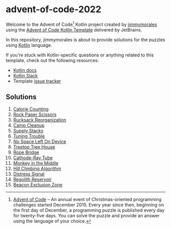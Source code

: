 # advent-of-code-2022

Welcome to the Advent of Code[^aoc] Kotlin project created by [jimmymorales][github] using the [Advent of Code Kotlin Template][template] delivered by JetBrains.

In this repository, jimmymorales is about to provide solutions for the puzzles using [Kotlin][kotlin] language.

If you're stuck with Kotlin-specific questions or anything related to this template, check out the following resources:

- [Kotlin docs][docs]
- [Kotlin Slack][slack]
- Template [issue tracker][issues]

## Solutions
1. [Calorie Counting](src/Day01.kt)
2. [Rock Paper Scissors](src/Day02.kt)
3. [Rucksack Reorganization](src/Day03.kt)
4. [Camp Cleanup](src/Day04.kt)
5. [Supply Stacks](src/Day05.kt)
6. [Tuning Trouble](src/Day06.kt)
7. [No Space Left On Device](src/Day07.kt)
8. [Treetop Tree House](src/Day08.kt)
9. [Rope Bridge](src/Day09.kt)
10. [Cathode-Ray Tube](src/Day10.kt)
11. [Monkey in the Middle](src/Day11.kt)
12. [Hill Climbing Algorithm](src/Day12.kt)
13. [Distress Signal](src/Day13.kt)
14. [Regolith Reservoir](src/Day14.kt)
15. [Beacon Exclusion Zone](src/Day15.kt)

[^aoc]:
    [Advent of Code][aoc] – An annual event of Christmas-oriented programming challenges started December 2015.
    Every year since then, beginning on the first day of December, a programming puzzle is published every day for twenty-five days.
    You can solve the puzzle and provide an answer using the language of your choice.

[aoc]: https://adventofcode.com
[docs]: https://kotlinlang.org/docs/home.html
[github]: https://github.com/jimmymorales
[issues]: https://github.com/kotlin-hands-on/advent-of-code-kotlin-template/issues
[kotlin]: https://kotlinlang.org
[slack]: https://surveys.jetbrains.com/s3/kotlin-slack-sign-up
[template]: https://github.com/kotlin-hands-on/advent-of-code-kotlin-template
